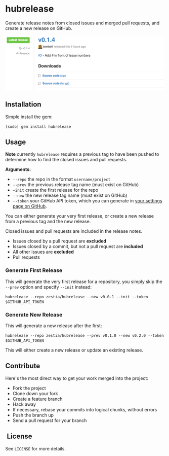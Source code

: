 # hubrelease

Generate release notes from closed issues and merged pull requests, and create a
new release on GitHub.

![Release Notes Example](docs/screenshot.png)

## Installation

Simple install the gem:

    [sudo] gem install hubrelease

## Usage

**Note** currently `hubrelease` requires a previous tag to have been pushed to
determine how to find the closed issues and pull requests.

**Arguments:**

- `--repo` the repo in the format `username/project`
- `--prev` the previous release tag name (must exist on GitHub)
- `—init` create the first release for the repo
- `--new` the new release tag name (must exist on GitHub)
- `--token` your GitHub API token, which you can generate in [your settings page on GitHub](https://github.com/settings/applications).

You can either generate your very first release, or create a new release from a
previous tag and the new release.

Closed issues and pull requests are included in the release notes.

- Issues closed by a pull request are **excluded**
- Issues closed by a commit, but not a pull request are **included**
- All other issues are **excluded**
- Pull requests

### Generate First Release

This will generate the very first release for a repository, you simply skip the
`--prev` option and specify `--init` instead:

    hubrelease --repo zestia/hubrelease --new v0.0.1 --init --token $GITHUB_API_TOKEN

### Generate New Release

This will generate a new release after the first:

    hubrelease --repo zestia/hubrelease --prev v0.1.0 --new v0.2.0 --token $GITHUB_API_TOKEN

This will either create a new release or update an existing release.

## Contribute

Here's the most direct way to get your work merged into the project:

- Fork the project
- Clone down your fork
- Create a feature branch
- Hack away
- If necessary, rebase your commits into logical chunks, without errors
- Push the branch up
- Send a pull request for your branch

##  License

See `LICENSE` for more details.
